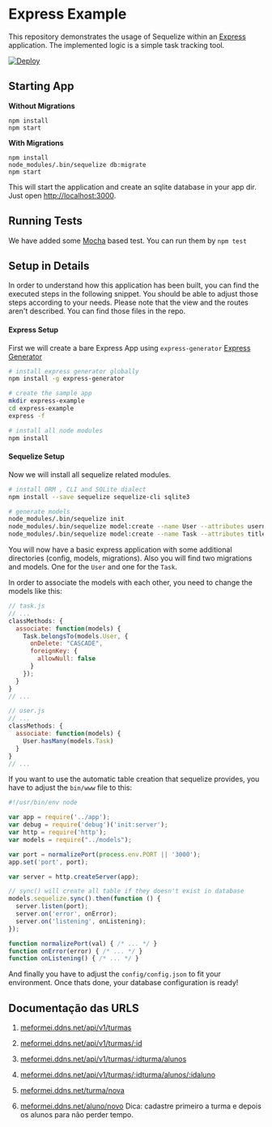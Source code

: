 # Express Example

This repository demonstrates the usage of Sequelize within an [Express](https://expressjs.com) application.
The implemented logic is a simple task tracking tool.

[![Deploy](https://www.herokucdn.com/deploy/button.svg)](https://heroku.com/deploy)

## Starting App

**Without Migrations**

```
npm install
npm start
```

**With Migrations**

```
npm install
node_modules/.bin/sequelize db:migrate
npm start
```

This will start the application and create an sqlite database in your app dir.
Just open [http://localhost:3000](http://localhost:3000).

## Running Tests

We have added some [Mocha](https://mochajs.org) based test. You can run them by `npm test`


## Setup in Details

In order to understand how this application has been built, you can find the
executed steps in the following snippet. You should be able to adjust those
steps according to your needs. Please note that the view and the routes aren't
described. You can find those files in the repo.

#### Express Setup

First we will create a bare Express App using `express-generator` [Express Generator](https://expressjs.com/en/starter/generator.html)
```bash
# install express generator globally
npm install -g express-generator

# create the sample app
mkdir express-example
cd express-example
express -f

# install all node modules
npm install
```

#### Sequelize Setup

Now we will install all sequelize related modules.

```bash
# install ORM , CLI and SQLite dialect
npm install --save sequelize sequelize-cli sqlite3

# generate models
node_modules/.bin/sequelize init
node_modules/.bin/sequelize model:create --name User --attributes username:string
node_modules/.bin/sequelize model:create --name Task --attributes title:string
```

You will now have a basic express application with some additional directories
(config, models, migrations). Also you will find two migrations and models.
One for the `User` and one for the `Task`.

In order to associate the models with each other, you need to change the models
like this:

```js
// task.js
// ...
classMethods: {
  associate: function(models) {
    Task.belongsTo(models.User, {
      onDelete: "CASCADE",
      foreignKey: {
        allowNull: false
      }
    });
  }
}
// ...
```

```js
// user.js
// ...
classMethods: {
  associate: function(models) {
    User.hasMany(models.Task)
  }
}
// ...
```

If you want to use the automatic table creation that sequelize provides,
you have to adjust the `bin/www` file to this:

```js
#!/usr/bin/env node

var app = require('../app');
var debug = require('debug')('init:server');
var http = require('http');
var models = require("../models");

var port = normalizePort(process.env.PORT || '3000');
app.set('port', port);

var server = http.createServer(app);

// sync() will create all table if they doesn't exist in database
models.sequelize.sync().then(function () {
  server.listen(port);
  server.on('error', onError);
  server.on('listening', onListening);
});

function normalizePort(val) { /* ... */ }
function onError(error) { /* ... */ }
function onListening() { /* ... */ }
```

And finally you have to adjust the `config/config.json` to fit your environment.
Once thats done, your database configuration is ready!


## Documentação das URLS



1. [meformei.ddns.net/api/v1/turmas](meformei.ddns.net/api/v1/turmas "Lista todas as turmas cadastradas no banco de dados(todas as informações da turma.")

2. [meformei.ddns.net/api/v1/turmas/:id](meformei.ddns.net/api/v1/turmas/:id "Lista todas as informações de uma turma passadapelo parâmetro id.")

3. [meformei.ddns.net/api/v1/turmas/:idturma/alunos](meformei.ddns.net/api/v1/turmas/:idturma/alunos "Lista todos os alunos que estão cadastrados na turma passada pelo parâmetro :idturma.")

4. [meformei.ddns.net/api/v1/turmas/:idturma/alunos/:idaluno](meformei.ddns.net/api/v1/turmas/:idturma/alunos/:idaluno "Mostra todas as informações do aluno :idaluno que estão cadastrados na turma passada pelo parâmetro :idturma.")

5. [meformei.ddns.net/turma/nova](meformei.ddns.net/turma/nova "Formulário de cadastro de turma.")

6. [meformei.ddns.net/aluno/novo](meformei.ddns.net/aluno/novo "Formulário de cadastro de aluno.")
Dica: cadastre primeiro a turma e depois os alunos para não perder tempo.